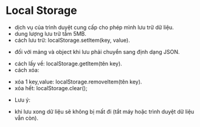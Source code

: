 # Local Storage
- dịch vụ của trình duyệt cung cấp cho phép mình lưu trữ dữ liệu.
- dung lượng lưu trữ tầm 5MB.
- cách lưu trữ: localStorage.setItem(key, value).
+ đối với mảng và object khi lưu phải chuyển sang định dạng JSON.
- cách lấy về: localStorage.getItem(tên key).
- cách xóa: 
+ xóa 1 key,value: localStorage.removeItem(tên key).
+ xóa hết: localStorage.clear();
- Lưu ý:
+ khi lưu xong dữ liệu sẽ không bị mất đi (tắt máy hoặc trình duyệt dữ liệu vẫn còn). 
